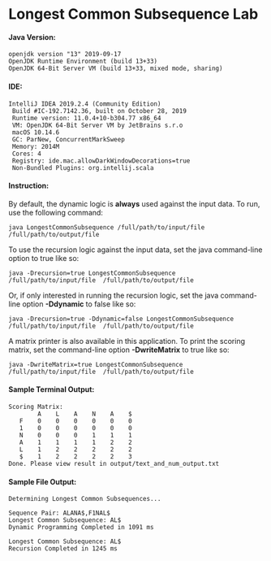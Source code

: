 <h1> Longest Common Subsequence Lab </h1>

#### Java Version: 
```
openjdk version "13" 2019-09-17
OpenJDK Runtime Environment (build 13+33)
OpenJDK 64-Bit Server VM (build 13+33, mixed mode, sharing)
```
#### IDE: 
```
IntelliJ IDEA 2019.2.4 (Community Edition)
 Build #IC-192.7142.36, built on October 28, 2019
 Runtime version: 11.0.4+10-b304.77 x86_64
 VM: OpenJDK 64-Bit Server VM by JetBrains s.r.o
 macOS 10.14.6
 GC: ParNew, ConcurrentMarkSweep
 Memory: 2014M
 Cores: 4
 Registry: ide.mac.allowDarkWindowDecorations=true
 Non-Bundled Plugins: org.intellij.scala
```
#### Instruction:
By default, the dynamic logic is **always** used against the input data. To run, use the following command:

```java LongestCommonSubsequence /full/path/to/input/file  /full/path/to/output/file```

To use the recursion logic against the input data, set the java command-line option to true like so: 
    
```java -Drecursion=true LongestCommonSubsequence /full/path/to/input/file  /full/path/to/output/file```

Or, if only interested in running the recursion logic, set the java command-line option **-Ddynamic** to false like so: 

```java -Drecursion=true -Ddynamic=false LongestCommonSubsequence /full/path/to/input/file  /full/path/to/output/file```

A matrix printer is also available in this application. To print the scoring matrix, set the command-line option **-DwriteMatrix** to true like so: 

```java -DwriteMatrix=true LongestCommonSubsequence /full/path/to/input/file  /full/path/to/output/file```

#### Sample Terminal Output:

```
Scoring Matrix:
        A    L    A    N    A    $ 
   F    0    0    0    0    0    0 
   1    0    0    0    0    0    0 
   N    0    0    0    1    1    1 
   A    1    1    1    1    2    2 
   L    1    2    2    2    2    2 
   $    1    2    2    2    2    3 
Done. Please view result in output/text_and_num_output.txt
```

#### Sample File Output:
```$xslt
Determining Longest Common Subsequences...

Sequence Pair: ALANA$,F1NAL$
Longest Common Subsequence: AL$
Dynamic Programming Completed in 1091 ms 

Longest Common Subsequence: AL$
Recursion Completed in 1245 ms 

```